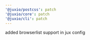 ```yaml
---
'@juxio/postcss': patch
'@juxio/core': patch
'@juxio/cli': patch
---
```


added browserlist support in jux config
